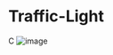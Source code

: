 # Traffic-Light
C
![image](https://user-images.githubusercontent.com/78019581/195967167-82260320-d997-4757-ba88-a8d6c73398ca.png)
